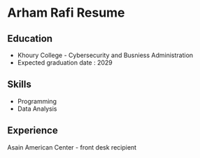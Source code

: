 # Arham Rafi Resume

## Education
- Khoury College - Cybersecurity and Busniess Administration
- Expected graduation date : 2029

## Skills
- Programming
- Data Analysis

## Experience
Asain American Center - front desk recipient
